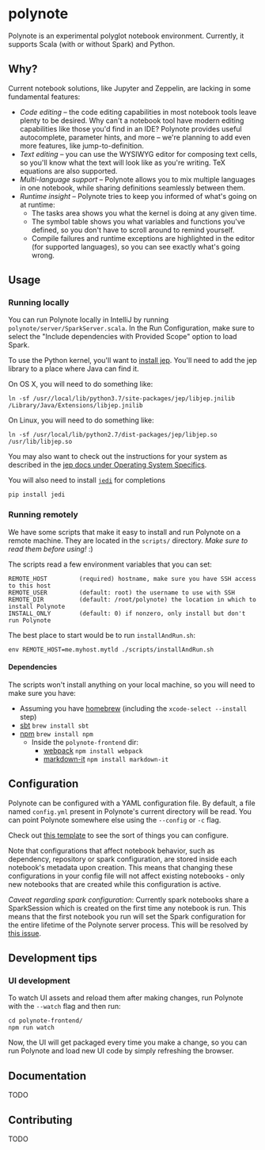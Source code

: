 # polynote

Polynote is an experimental polyglot notebook environment. Currently, it supports Scala (with or without Spark) and
Python.

## Why?

Current notebook solutions, like Jupyter and Zeppelin, are lacking in some fundamental features:

- *Code editing* – the code editing capabilities in most notebook tools leave plenty to be desired. Why can't a notebook
  tool have modern editing capabilities like those you'd find in an IDE? Polynote provides useful autocomplete,
  parameter hints, and more – we're planning to add even more features, like jump-to-definition.
- *Text editing* – you can use the WYSIWYG editor for composing text cells, so you'll know what the text will look like as
  you're writing. TeX equations are also supported.
- *Multi-language support* – Polynote allows you to mix multiple languages in one notebook, while sharing definitions
  seamlessly between them.
- *Runtime insight* – Polynote tries to keep you informed of what's going on at runtime:
    - The tasks area shows you what the kernel is doing at any given time.
    - The symbol table shows you what variables and functions you've defined, so you don't have to scroll around to remind yourself.
    - Compile failures and runtime exceptions are highlighted in the editor (for supported languages), so you can see exactly what's going wrong.

## Usage

### Running locally

You can run Polynote locally in IntelliJ by running `polynote/server/SparkServer.scala`. In the Run Configuration, 
make sure to select the "Include dependencies with Provided Scope" option to load Spark. 

To use the Python kernel, you'll want to [install jep](https://github.com/ninia/jep/wiki/Getting-Started#installing-jep). 
You'll need to add the jep library to a place where Java can find it. 

On OS X, you will need to do something like:
    
    ln -sf /usr//local/lib/python3.7/site-packages/jep/libjep.jnilib /Library/Java/Extensions/libjep.jnilib    

On Linux, you will need to do something like:

    ln -sf /usr/local/lib/python2.7/dist-packages/jep/libjep.so /usr/lib/libjep.so
    
You may also want to check out the instructions for your system as described in the 
[jep docs under Operating System Specifics](https://github.com/ninia/jep/wiki). 

You will also need to install [`jedi`](https://jedi.readthedocs.io/en/latest/) for completions

    pip install jedi

### Running remotely

We have some scripts that make it easy to install and run Polynote on a remote machine. They are located in the `scripts/`
directory. *Make sure to read them before using!* :)

The scripts read a few environment variables that you can set: 

    
    REMOTE_HOST         (required) hostname, make sure you have SSH access to this host
    REMOTE_USER         (default: root) the username to use with SSH
    REMOTE_DIR          (default: /root/polynote) the location in which to install Polynote
    INSTALL_ONLY        (default: 0) if nonzero, only install but don't run Polynote

The best place to start would be to run `installAndRun.sh`:

    env REMOTE_HOST=me.myhost.mytld ./scripts/installAndRun.sh

#### Dependencies

The scripts won't install anything on your local machine, so you will need to make sure you have: 

- Assuming you have [homebrew](https://docs.brew.sh/Installation) (including the `xcode-select --install` step)
- [sbt](https://www.scala-sbt.org/1.x/docs/Installing-sbt-on-Mac.html) `brew install sbt`
- [npm](https://www.npmjs.com/get-npm) `brew install npm`
  - Inside the `polynote-frontend` dir:
    - [webpack](https://webpack.js.org/) `npm install webpack` 
    - [markdown-it](https://www.npmjs.com/package/markdown-it) `npm install markdown-it`
    
## Configuration

Polynote can be configured with a YAML configuration file. By default, a file named `config.yml` present in Polynote's
current directory will be read. You can point Polynote somewhere else using the `--config` or `-c` flag. 

Check out [this template](./config-template.yml) to see the sort of things you can configure. 

Note that configurations that affect notebook behavior, such as dependency, repository or spark configuration, are stored
inside each notebook's metadata upon creation. This means that changing these configurations in your config file will 
not affect existing notebooks - only new notebooks that are created while this configuration is active. 

*Caveat regarding spark configuration*: Currently spark notebooks share a SparkSession which is created on the first time
any notebook is run. This means that the first notebook you run will set the Spark configuration for the entire lifetime
of the Polynote server process. This will be resolved by [this issue](https://github.com/polynote/polynote/issues/101).
    
## Development tips

### UI development

To watch UI assets and reload them after making changes, run Polynote with the `--watch` flag and then run:

    cd polynote-frontend/
    npm run watch
    
Now, the UI will get packaged every time you make a change, so you can run Polynote and load new UI code by simply 
refreshing the browser. 

## Documentation

TODO

## Contributing

TODO

